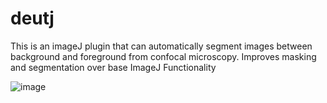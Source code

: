 # deutj
This is an imageJ plugin that can automatically segment images between background and foreground from confocal microscopy. Improves masking and segmentation over base ImageJ Functionality

![image](https://user-images.githubusercontent.com/108048017/212783195-c8ec4f5f-63f2-43dd-bca4-71016dd6eadb.png)
